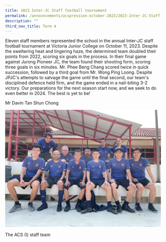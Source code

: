 ```yaml
---
title: 2023 Inter-JC Staff football tournament
permalink: /announcements/acspression-october-2023/2023-Inter-JC-Staff-football-tournament/
description: ""
third_nav_title: Term 4
---
```

Eleven staff members represented the school in the annual Inter-JC staff football tournament at Victoria Junior College on October 11, 2023.
Despite the sweltering heat and lingering haze, the determined team doubled their points from 2022, scoring six goals in the process. In their final game against Jurong Pioneer JC, the team found their shooting form, scoring three goals in six minutes. Mr. Phee Beng Chang scored twice in quick succession, followed by a third goal from Mr. Wong Ping Loong. Despite JPJC's attempts to salvage the game until the final second, our team's disciplined defence held firm, and the game ended in a nail-biting 3-2 victory.
Our preparations for the next season start now, and we seek to do even better in 2024. The best is yet to be!

<p>Mr Davin Tan Shun Chong</p>

![](/images/ACSpression/October%202023/The-ACSI-staff-team.jpg)
<p>The ACS (I) staff team</p>